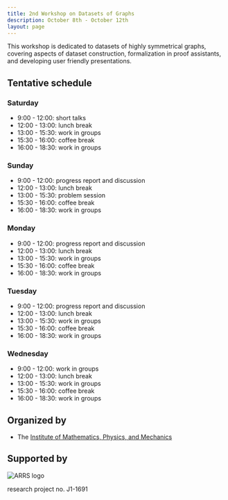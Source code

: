 ```yaml
---
title: 2nd Workshop on Datasets of Graphs
description: October 8th - October 12th
layout: page
---
```


This workshop is dedicated to datasets of highly symmetrical graphs, covering aspects of dataset construction, formalization in proof assistants, and developing user friendly presentations.

## Tentative schedule

### Saturday

*  9:00 - 12:00: short talks
* 12:00 - 13:00: lunch break
* 13:00 - 15:30: work in groups
* 15:30 - 16:00: coffee break
* 16:00 - 18:30: work in groups

### Sunday

*  9:00 - 12:00: progress report and discussion
* 12:00 - 13:00: lunch break
* 13:00 - 15:30: problem session
* 15:30 - 16:00: coffee break
* 16:00 - 18:30: work in groups

### Monday

*  9:00 - 12:00: progress report and discussion
* 12:00 - 13:00: lunch break
* 13:00 - 15:30: work in groups
* 15:30 - 16:00: coffee break
* 16:00 - 18:30: work in groups

### Tuesday

*  9:00 - 12:00: progress report and discussion
* 12:00 - 13:00: lunch break
* 13:00 - 15:30: work in groups
* 15:30 - 16:00: coffee break
* 16:00 - 18:30: work in groups

### Wednesday      

*  9:00 - 12:00: work in groups 
* 12:00 - 13:00: lunch break    
* 13:00 - 15:30: work in groups 
* 15:30 - 16:00: coffee break   
* 16:00 - 18:30: work in groups 


## Organized by

* The [Institute of Mathematics, Physics, and Mechanics](http://www.imfm.si/)

## Supported by

![ARRS logo](arrs-logo.png)

research project no. J1-1691